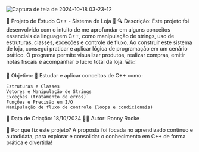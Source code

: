 ![Captura de tela de 2024-10-18 03-23-12](https://github.com/user-attachments/assets/0abd54ae-79d4-42ac-b9bb-72cdd0ecf0bb)

🌟 Projeto de Estudo C++ - Sistema de Loja 🌟
🔍 Descrição:
Este projeto foi desenvolvido com o intuito de me aprofundar em alguns conceitos essenciais da linguagem C++, como manipulação de strings, uso de estruturas, classes, exceções e controle de fluxo. Ao construir este sistema de loja, consegui praticar e aplicar lógica de programação em um cenário prático. O programa permite visualizar produtos, realizar compras, emitir notas fiscais e acompanhar o lucro total da loja. 💻📈

🚀 Objetivo:
🔹 Estudar e aplicar conceitos de C++ como:

    Estruturas e Classes
    Vetores e Manipulação de Strings
    Exceções (tratamento de erros)
    Funções e Precisão em I/O
    Manipulação de fluxo de controle (loops e condicionais)

📅 Data de Criação: 18/10/2024
👨‍💻 Autor: Ronny Rocke

🌱 Por que fiz este projeto?
A proposta foi focada no aprendizado contínuo e autodidata, para explorar e consolidar o conhecimento em C++ de forma prática e divertida!
